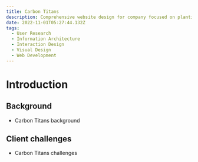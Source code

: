 ```yaml
---
title: Carbon Titans
description: Comprehensive website design for company focused on planting redwood trees to combat climate change
date: 2022-11-01T05:27:44.132Z
tags:
  - User Research
  - Information Architecture
  - Interaction Design
  - Visual Design
  - Web Development
---
```


# Introduction

## Background

* Carbon Titans background

## Client challenges

* Carbon Titans challenges